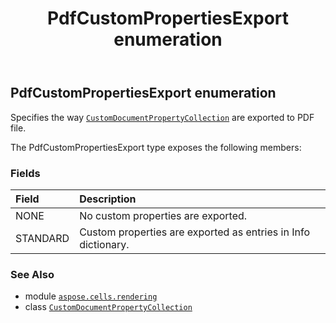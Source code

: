 ﻿---
title: PdfCustomPropertiesExport enumeration
second_title: Aspose.Cells for Python via .NET API References
description: 
type: docs
weight: 240
url: /aspose.cells.rendering/pdfcustompropertiesexport/
is_root: false
---

## PdfCustomPropertiesExport enumeration

Specifies the way [`CustomDocumentPropertyCollection`](/cells/python-net/aspose.cells.properties/customdocumentpropertycollection) are exported to PDF file.



The PdfCustomPropertiesExport type exposes the following members:

### Fields
| Field | Description |
| :- | :- |
| NONE | No custom properties are exported. |
| STANDARD | Custom properties are exported as entries in Info dictionary. |



### See Also
* module [`aspose.cells.rendering`](..)
* class [`CustomDocumentPropertyCollection`](/cells/python-net/aspose.cells.properties/customdocumentpropertycollection)
